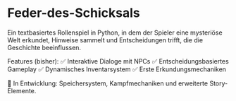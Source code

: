 # Feder-des-Schicksals
Ein textbasiertes Rollenspiel in Python, in dem der Spieler eine mysteriöse Welt erkundet, Hinweise sammelt und Entscheidungen trifft, die die Geschichte beeinflussen.

Features (bisher):
✅ Interaktive Dialoge mit NPCs
✅ Entscheidungsbasiertes Gameplay
✅ Dynamisches Inventarsystem
✅ Erste Erkundungsmechaniken

🔧 In Entwicklung: Speichersystem, Kampfmechaniken und erweiterte Story-Elemente.
